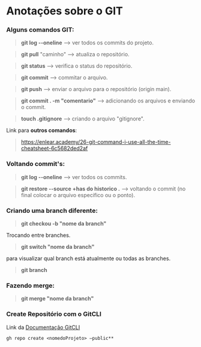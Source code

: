 # Anotações sobre o **GIT**


### Alguns comandos **GIT**:

> **git log --oneline** --> ver todos os commits do projeto.

> **git pull** "caminho" --> atualiza o repositório.

> **git status** --> verifica o status do repositório.

> **git commit** --> commitar o arquivo.

> **git push** --> enviar o arquivo para o repositório (origin main).

> **git commit . -m "comentario"** --> adicionando os arquivos e enviando o commit.

> **touch .gitignore** --> criando o arquivo "gitignore".

Link para **outros comandos**:
> https://enlear.academy/26-git-command-i-use-all-the-time-cheatsheet-6c5682ded2af

### Voltando commit's:

> **git log --oneline** --> ver todos os commits.

> **git restore --source +has do historico .** --> voltando o commit (no final colocar o arquivo especifico ou o ponto).


### Criando uma branch diferente:

> **git checkou -b "nome da branch"**

Trocando entre branches.

> **git switch "nome da branch"**

para visualizar qual branch está atualmente ou todas as branches.

> **git branch**

### Fazendo merge:

> **git merge "nome da branch"**

### Create Repositório com o GitCLI

Link da [Documentação GitCLI](https://cli.github.com/manual/gh_repo_create)


```
gh repo create <nomedoProjeto> —public**
```
